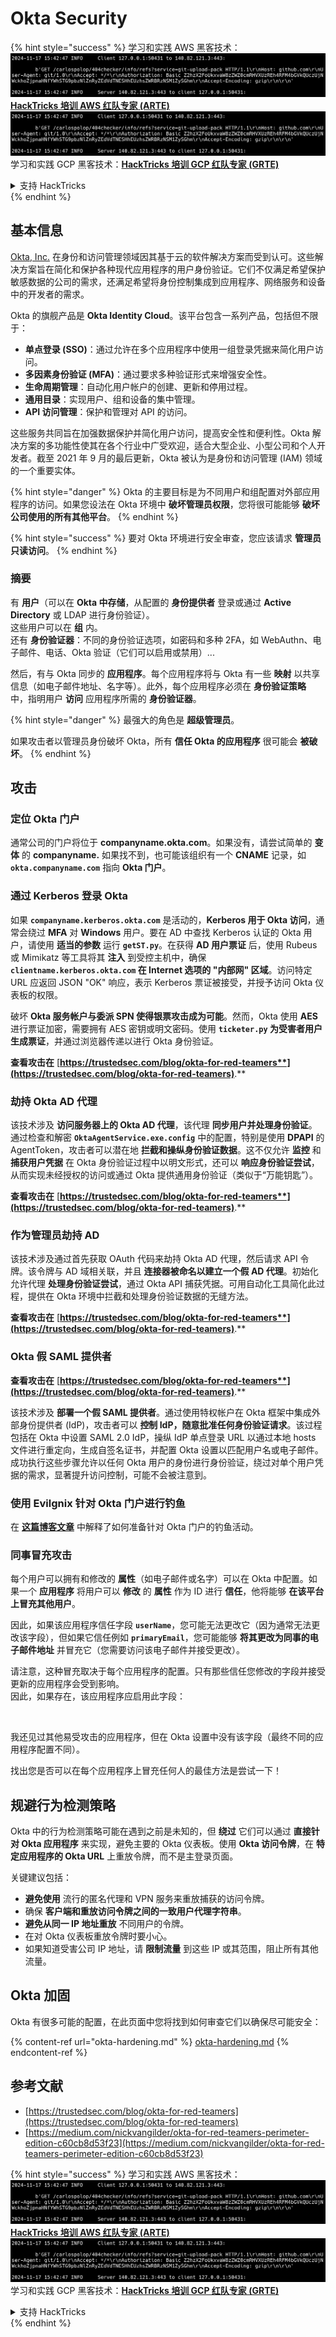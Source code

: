 # Okta Security

{% hint style="success" %}
学习和实践 AWS 黑客技术：<img src="../../.gitbook/assets/image (1).png" alt="" data-size="line">[**HackTricks 培训 AWS 红队专家 (ARTE)**](https://training.hacktricks.xyz/courses/arte)<img src="../../.gitbook/assets/image (1).png" alt="" data-size="line">\
学习和实践 GCP 黑客技术：<img src="../../.gitbook/assets/image (2).png" alt="" data-size="line">[**HackTricks 培训 GCP 红队专家 (GRTE)**<img src="../../.gitbook/assets/image (2).png" alt="" data-size="line">](https://training.hacktricks.xyz/courses/grte)

<details>

<summary>支持 HackTricks</summary>

* 查看 [**订阅计划**](https://github.com/sponsors/carlospolop)!
* **加入** 💬 [**Discord 群组**](https://discord.gg/hRep4RUj7f) 或 [**Telegram 群组**](https://t.me/peass) 或 **关注** 我们的 **Twitter** 🐦 [**@hacktricks\_live**](https://twitter.com/hacktricks\_live)**.**
* **通过向** [**HackTricks**](https://github.com/carlospolop/hacktricks) 和 [**HackTricks Cloud**](https://github.com/carlospolop/hacktricks-cloud) GitHub 仓库提交 PR 分享黑客技巧。

</details>
{% endhint %}

## 基本信息

[Okta, Inc.](https://www.okta.com/) 在身份和访问管理领域因其基于云的软件解决方案而受到认可。这些解决方案旨在简化和保护各种现代应用程序的用户身份验证。它们不仅满足希望保护敏感数据的公司的需求，还满足希望将身份控制集成到应用程序、网络服务和设备中的开发者的需求。

Okta 的旗舰产品是 **Okta Identity Cloud**。该平台包含一系列产品，包括但不限于：

* **单点登录 (SSO)**：通过允许在多个应用程序中使用一组登录凭据来简化用户访问。
* **多因素身份验证 (MFA)**：通过要求多种验证形式来增强安全性。
* **生命周期管理**：自动化用户帐户的创建、更新和停用过程。
* **通用目录**：实现用户、组和设备的集中管理。
* **API 访问管理**：保护和管理对 API 的访问。

这些服务共同旨在加强数据保护并简化用户访问，提高安全性和便利性。Okta 解决方案的多功能性使其在各个行业中广受欢迎，适合大型企业、小型公司和个人开发者。截至 2021 年 9 月的最后更新，Okta 被认为是身份和访问管理 (IAM) 领域的一个重要实体。

{% hint style="danger" %}
Okta 的主要目标是为不同用户和组配置对外部应用程序的访问。如果您设法在 Okta 环境中 **破坏管理员权限**，您将很可能能够 **破坏公司使用的所有其他平台**。
{% endhint %}

{% hint style="success" %}
要对 Okta 环境进行安全审查，您应该请求 **管理员只读访问**。
{% endhint %}

### 摘要

有 **用户**（可以在 **Okta 中存储**，从配置的 **身份提供者** 登录或通过 **Active Directory** 或 LDAP 进行身份验证）。\
这些用户可以在 **组** 内。\
还有 **身份验证器**：不同的身份验证选项，如密码和多种 2FA，如 WebAuthn、电子邮件、电话、Okta 验证（它们可以启用或禁用）...

然后，有与 Okta 同步的 **应用程序**。每个应用程序将与 Okta 有一些 **映射** 以共享信息（如电子邮件地址、名字等）。此外，每个应用程序必须在 **身份验证策略** 中，指明用户 **访问** 应用程序所需的 **身份验证器**。

{% hint style="danger" %}
最强大的角色是 **超级管理员**。

如果攻击者以管理员身份破坏 Okta，所有 **信任 Okta 的应用程序** 很可能会 **被破坏**。
{% endhint %}

## 攻击

### 定位 Okta 门户

通常公司的门户将位于 **companyname.okta.com**。如果没有，请尝试简单的 **变体** 的 **companyname.** 如果找不到，也可能该组织有一个 **CNAME** 记录，如 **`okta.companyname.com`** 指向 **Okta 门户**。

### 通过 Kerberos 登录 Okta

如果 **`companyname.kerberos.okta.com`** 是活动的，**Kerberos 用于 Okta 访问**，通常会绕过 **MFA** 对 **Windows** 用户。要在 AD 中查找 Kerberos 认证的 Okta 用户，请使用 **适当的参数** 运行 **`getST.py`**。在获得 **AD 用户票证** 后，使用 Rubeus 或 Mimikatz 等工具将其 **注入** 到受控主机中，确保 **`clientname.kerberos.okta.com` 在 Internet 选项的 "内部网" 区域**。访问特定 URL 应返回 JSON "OK" 响应，表示 Kerberos 票证被接受，并授予访问 Okta 仪表板的权限。

破坏 **Okta 服务帐户与委派 SPN 使得银票攻击成为可能**。然而，Okta 使用 **AES** 进行票证加密，需要拥有 AES 密钥或明文密码。使用 **`ticketer.py` 为受害者用户生成票证**，并通过浏览器传递以进行 Okta 身份验证。

**查看攻击在** [**https://trustedsec.com/blog/okta-for-red-teamers**](https://trustedsec.com/blog/okta-for-red-teamers)**.**

### 劫持 Okta AD 代理

该技术涉及 **访问服务器上的 Okta AD 代理**，该代理 **同步用户并处理身份验证**。通过检查和解密 **`OktaAgentService.exe.config`** 中的配置，特别是使用 **DPAPI** 的 AgentToken，攻击者可以潜在地 **拦截和操纵身份验证数据**。这不仅允许 **监控** 和 **捕获用户凭据** 在 Okta 身份验证过程中以明文形式，还可以 **响应身份验证尝试**，从而实现未经授权的访问或通过 Okta 提供通用身份验证（类似于“万能钥匙”）。

**查看攻击在** [**https://trustedsec.com/blog/okta-for-red-teamers**](https://trustedsec.com/blog/okta-for-red-teamers)**.**

### 作为管理员劫持 AD

该技术涉及通过首先获取 OAuth 代码来劫持 Okta AD 代理，然后请求 API 令牌。该令牌与 AD 域相关联，并且 **连接器被命名以建立一个假 AD 代理**。初始化允许代理 **处理身份验证尝试**，通过 Okta API 捕获凭据。可用自动化工具简化此过程，提供在 Okta 环境中拦截和处理身份验证数据的无缝方法。

**查看攻击在** [**https://trustedsec.com/blog/okta-for-red-teamers**](https://trustedsec.com/blog/okta-for-red-teamers)**.**

### Okta 假 SAML 提供者

**查看攻击在** [**https://trustedsec.com/blog/okta-for-red-teamers**](https://trustedsec.com/blog/okta-for-red-teamers)**.**

该技术涉及 **部署一个假 SAML 提供者**。通过使用特权帐户在 Okta 框架中集成外部身份提供者 (IdP)，攻击者可以 **控制 IdP，随意批准任何身份验证请求**。该过程包括在 Okta 中设置 SAML 2.0 IdP，操纵 IdP 单点登录 URL 以通过本地 hosts 文件进行重定向，生成自签名证书，并配置 Okta 设置以匹配用户名或电子邮件。成功执行这些步骤允许以任何 Okta 用户的身份进行身份验证，绕过对单个用户凭据的需求，显著提升访问控制，可能不会被注意到。

### 使用 Evilgnix 针对 Okta 门户进行钓鱼

在 [**这篇博客文章**](https://medium.com/nickvangilder/okta-for-red-teamers-perimeter-edition-c60cb8d53f23) 中解释了如何准备针对 Okta 门户的钓鱼活动。

### 同事冒充攻击

每个用户可以拥有和修改的 **属性**（如电子邮件或名字）可以在 Okta 中配置。如果一个 **应用程序** 将用户可以 **修改** 的 **属性** 作为 ID 进行 **信任**，他将能够 **在该平台上冒充其他用户**。

因此，如果该应用程序信任字段 **`userName`**，您可能无法更改它（因为通常无法更改该字段），但如果它信任例如 **`primaryEmail`**，您可能能够 **将其更改为同事的电子邮件地址** 并冒充它（您需要访问该电子邮件并接受更改）。

请注意，这种冒充取决于每个应用程序的配置。只有那些信任您修改的字段并接受更新的应用程序会受到影响。\
因此，如果存在，该应用程序应启用此字段：

<figure><img src="../../.gitbook/assets/image (175).png" alt=""><figcaption></figcaption></figure>

我还见过其他易受攻击的应用程序，但在 Okta 设置中没有该字段（最终不同的应用程序配置不同）。

找出您是否可以在每个应用程序上冒充任何人的最佳方法是尝试一下！

## 规避行为检测策略 <a href="#id-9fde" id="id-9fde"></a>

Okta 中的行为检测策略可能在遇到之前是未知的，但 **绕过** 它们可以通过 **直接针对 Okta 应用程序** 来实现，避免主要的 Okta 仪表板。使用 **Okta 访问令牌**，在 **特定应用程序的 Okta URL** 上重放令牌，而不是主登录页面。

关键建议包括：

* **避免使用** 流行的匿名代理和 VPN 服务来重放捕获的访问令牌。
* 确保 **客户端和重放访问令牌之间的一致用户代理字符串**。
* **避免从同一 IP 地址重放** 不同用户的令牌。
* 在对 Okta 仪表板重放令牌时要小心。
* 如果知道受害公司 IP 地址，请 **限制流量** 到这些 IP 或其范围，阻止所有其他流量。

## Okta 加固

Okta 有很多可能的配置，在此页面中您将找到如何审查它们以确保尽可能安全：

{% content-ref url="okta-hardening.md" %}
[okta-hardening.md](okta-hardening.md)
{% endcontent-ref %}

## 参考文献

* [https://trustedsec.com/blog/okta-for-red-teamers](https://trustedsec.com/blog/okta-for-red-teamers)
* [https://medium.com/nickvangilder/okta-for-red-teamers-perimeter-edition-c60cb8d53f23](https://medium.com/nickvangilder/okta-for-red-teamers-perimeter-edition-c60cb8d53f23)

{% hint style="success" %}
学习和实践 AWS 黑客技术：<img src="../../.gitbook/assets/image (1).png" alt="" data-size="line">[**HackTricks 培训 AWS 红队专家 (ARTE)**](https://training.hacktricks.xyz/courses/arte)<img src="../../.gitbook/assets/image (1).png" alt="" data-size="line">\
学习和实践 GCP 黑客技术：<img src="../../.gitbook/assets/image (2).png" alt="" data-size="line">[**HackTricks 培训 GCP 红队专家 (GRTE)**<img src="../../.gitbook/assets/image (2).png" alt="" data-size="line">](https://training.hacktricks.xyz/courses/grte)

<details>

<summary>支持 HackTricks</summary>

* 查看 [**订阅计划**](https://github.com/sponsors/carlospolop)!
* **加入** 💬 [**Discord 群组**](https://discord.gg/hRep4RUj7f) 或 [**Telegram 群组**](https://t.me/peass) 或 **关注** 我们的 **Twitter** 🐦 [**@hacktricks\_live**](https://twitter.com/hacktricks\_live)**.**
* **通过向** [**HackTricks**](https://github.com/carlospolop/hacktricks) 和 [**HackTricks Cloud**](https://github.com/carlospolop/hacktricks-cloud) GitHub 仓库提交 PR 分享黑客技巧。

</details>
{% endhint %}
